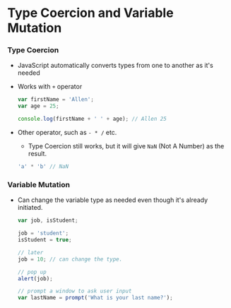# Type Coercion and Variable Mutation

### Type Coercion

- JavaScript automatically converts types from one to another as it's needed
- Works with `+` operator

    ```jsx
    var firstName = 'Allen';
    var age = 25;

    console.log(firstName + ' ' + age); // Allen 25
    ```

- Other operator, such as `- * /` etc.
    - Type Coercion still works, but it will give `NaN` (Not A Number) as the result.

    ```jsx
    'a' * 'b' // NaN
    ```

### Variable Mutation

- Can change the variable type as needed even though it's already initiated.

    ```jsx
    var job, isStudent;

    job = 'student';
    isStudent = true;

    // later
    job = 10; // can change the type.

    // pop up
    alert(job);

    // prompt a window to ask user input
    var lastName = prompt('What is your last name?');
    ```